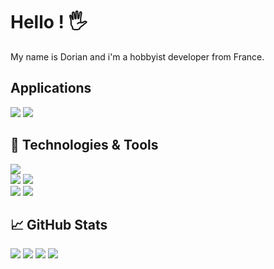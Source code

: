 <!-- This is based on https://github.com/MartinHeinz/MartinHeinz -->

# Hello ! 🖐️

My name is Dorian and i'm a hobbyist developer from France.

## Applications

[![](https://img.shields.io/badge/OS-Windows_11-informational?style=for-the-badge&logo=Windows11&logoColor=dodgerblue&color=dodgerblue)](https://www.microsoft.com/fr-fr/windows) [![](https://img.shields.io/badge/Chat-Guilded-informational?style=for-the-badge&logo=Guilded&logoColor=yellow&color=dodgerblue)](https://www.guilded.gg/) 

## 🔧 Technologies & Tools
   
[![](https://img.shields.io/badge/Code_Editor-Jetbrains_Fleet-informational?style=for-the-badge&logo=jetbrains&logoColor=white&color=purple)](https://www.jetbrains.com/fleet/)   
[![](https://img.shields.io/badge/Language-CSharp-informational?style=for-the-badge&logo=csharp&logoColor=white&color=239120)](https://dotnet.microsoft.com/)
[![](https://img.shields.io/badge/IDE-Jetbrains_Rider-informational?style=for-the-badge&logo=rider&logoColor=white&color=red)](https://www.jetbrains.com/rider/)   
[![](https://img.shields.io/badge/Language-Java-informational?style=for-the-badge&logo=.env&logoColor=white&color=orange)](https://www.java.com/) 
[![](https://img.shields.io/badge/IDE-Jetbrains_IntelliJ-informational?style=for-the-badge&logo=intellij-idea&logoColor=white&color=red)](https://www.jetbrains.com/idea/)

## &#x1f4c8; GitHub Stats

![](https://raw.githubusercontent.com/Unreal852/github-stats/master/generated/overview.svg#gh-dark-mode-only)
![](https://raw.githubusercontent.com/Unreal852/github-stats/master/generated/overview.svg#gh-light-mode-only)
![](https://raw.githubusercontent.com/Unreal852/github-stats/master/generated/languages.svg#gh-dark-mode-only)
![](https://raw.githubusercontent.com/Unreal852/github-stats/master/generated/languages.svg#gh-light-mode-only)
